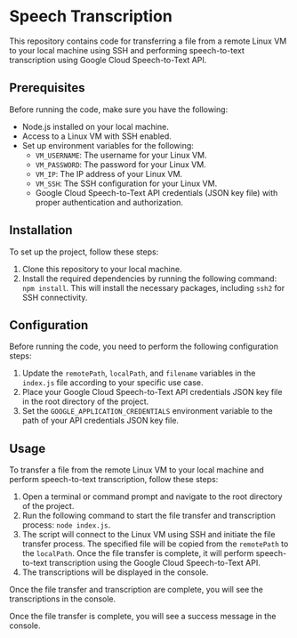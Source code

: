 # Speech Transcription

This repository contains code for transferring a file from a remote Linux VM to your local machine using SSH and performing speech-to-text transcription using Google Cloud Speech-to-Text API.

## Prerequisites

Before running the code, make sure you have the following:

- Node.js installed on your local machine.
- Access to a Linux VM with SSH enabled.
- Set up environment variables for the following:
  - `VM_USERNAME`: The username for your Linux VM.
  - `VM_PASSWORD`: The password for your Linux VM.
  - `VM_IP`: The IP address of your Linux VM.
  - `VM_SSH`: The SSH configuration for your Linux VM.
  - Google Cloud Speech-to-Text API credentials (JSON key file) with proper authentication and authorization.

## Installation

To set up the project, follow these steps:

1. Clone this repository to your local machine.
2. Install the required dependencies by running the following command: `npm install`. This will install the necessary packages, including `ssh2` for SSH connectivity.

## Configuration

Before running the code, you need to perform the following configuration steps:

1. Update the `remotePath`, `localPath`, and `filename` variables in the `index.js` file according to your specific use case.
2. Place your Google Cloud Speech-to-Text API credentials JSON key file in the root directory of the project.
3. Set the `GOOGLE_APPLICATION_CREDENTIALS` environment variable to the path of your API credentials JSON key file.

## Usage

To transfer a file from the remote Linux VM to your local machine and perform speech-to-text transcription, follow these steps:

1. Open a terminal or command prompt and navigate to the root directory of the project.
2. Run the following command to start the file transfer and transcription process: `node index.js`.
3. The script will connect to the Linux VM using SSH and initiate the file transfer process. The specified file will be copied from the `remotePath` to the `localPath`. Once the file transfer is complete, it will perform speech-to-text transcription using the Google Cloud Speech-to-Text API.
4. The transcriptions will be displayed in the console.

Once the file transfer and transcription are complete, you will see the transcriptions in the console.

Once the file transfer is complete, you will see a success message in the console.
